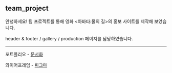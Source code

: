 ## team_project
안녕하세요! 팀 프로젝트를 통해 영화 <아바타:물의 길>의 홍보 사이트를 제작해 보았습니다.

header & footer / gallery / production 페이지를 담당하였습니다.

---
포트폴리오 - [문서화](https://drive.google.com/file/d/1pSn8jfQWHW28t3gfnNaCQoMuTmGHMJe0/view?usp=share_link)

와이어프레임 - [피그마](https://www.figma.com/file/tFBo3hF9aZ64Zqoc5W5jQy/team_project_avatar?t=j0EccSZFAmtLyT2o-1)
